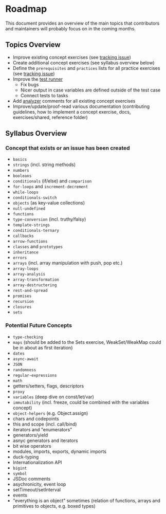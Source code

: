 # Roadmap

This document provides an overview of the main topics that contributors and maintainers will probably focus on in the coming months.

## Topics Overview

- Improve existing concept exercises (see [tracking issue](https://github.com/exercism/javascript/issues/1415))
- Create additional concept exercises (see syllabus overview below)
- Define the `prerequisites` and `practices` lists for all practice exercises (see [tracking issue](https://github.com/exercism/javascript/issues/960))
- Improve the [test runner](https://github.com/exercism/javascript-test-runner/)
  - Fix bugs
  - Nicer output in case variables are defined outside of the test case
  - Connect tests to tasks
- Add [analyzer](https://github.com/exercism/javascript-analyzer/) comments for all existing concept exercises
- Improve/update/proof-read various documentation (contributing guidelines, how to implement a concept exercise, docs, exercises/shared, reference folder)

## Syllabus Overview

### Concept that exists or an issue has been created

- `basics`
- `strings` (incl. string methods)
- `numbers`
- `booleans`
- `conditionals` (if/else) and `comparison`
- `for-loops` and `increment-decrement`
- `while-loops`
- `conditionals-switch`
- `objects` (as key-value collections)
- `null-undefined`
- `functions`
- `type-conversion` (incl. truthy/falsy)
- `template-strings`
- `conditionals-ternary`
- `callbacks`
- `arrow-functions`
- `classes` and `prototypes`
- `inheritance`
- `errors`
- `arrays` (incl. array manipulation with push, pop etc.)
- `array-loops`
- `array-analysis`
- `array-transformation`
- `array-destructering`
- `rest-and-spread`
- `promises`
- `recursion`
- `closures`
- `sets`

### Potential Future Concepts

- `type-checking`
- `maps` (should be added to the Sets exercise, WeakSet/WeakMap could be in about as first iteration)
- `dates`
- `async-await`
- `JSON`
- `randomness`
- `regular-expressions`
- `math`
- getters/setters, flags, descriptors
- `proxy`
- `variables` (deep dive on const/let/var)
- `immutability` (incl. freeze, could be combined with the variables concept)
- `object-helpers` (e.g. Object.assign)
- chars and codepoints
- this and scope (incl. call/bind)
- iterators and "enumerators"
- generators/yield
- asnyc generators and iterators
- bit wise operators
- modules, imports, exports, dynamic imports
- duck-typing
- Internationalization API
- `bigint`
- `symbol`
- JSDoc comments
- asychronicity, event loop
- setTimeout/setInterval
- events
- "everything is an object" sometimes (relation of functions, arrays and primitives to objects, e.g. boxed types)
